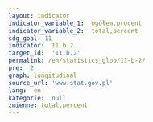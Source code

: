 ```yaml
---
layout: indicator
indicator_variable_1:  ogółem,procent
indicator_variable_2:  total,percent
sdg_goal: 11
indicator:  11.b.2
target_id:  '11.b.2'
permalink: /en/statistics_glob/11-b-2/
pre:  2
graph: longitudinal
source_url: 'www.stat.gov.pl'
lang:  en
kategorie:  null
zmienne: total,percent
---
```

